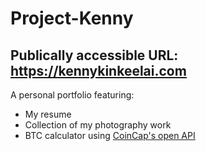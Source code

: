 # Project-Kenny

## Publically accessible URL: https://kennykinkeelai.com

A personal portfolio featuring:
- My resume
- Collection of my photography work
- BTC calculator using [CoinCap's open API](https://docs.coincap.io/)
